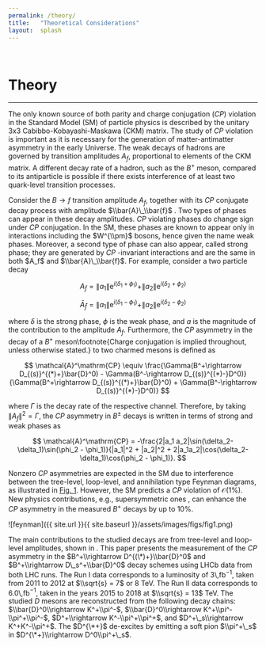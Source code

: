 ```yaml
---
permalink: /theory/
title:   "Theoretical Considerations"
layout:  splash
---
```

&nbsp;

# Theory
---

The only known source of both parity and charge conjugation ($CP$) violation in the Standard Model (SM) of particle physics is described by the unitary 3x3 Cabibbo-Kobayashi-Maskawa (CKM) matrix. The study of $CP$ violation is important as it is necessary for the generation of matter-antimatter asymmetry in the early Universe. The weak decays of hadrons are governed by transition amplitudes $A_f$, proportional to elements of the CKM matrix. A different decay rate of a hadron, such as the $B^+$ meson, compared to its antiparticle is possible if there exists interference of at least two quark-level transition processes.

Consider the $B\rightarrow f$ transition amplitude $A_f$, together with its $CP$ conjugate decay process with amplitude $\\bar{A}\_\\bar{f}$ . Two types of phases can appear in these decay amplitudes. $CP$ violating phases do change sign under $CP$ conjugation. In the SM, these phases are known to appear only in interactions including the $W^{\\pm}$ bosons, hence given the name weak phases. Moreover, a second type of phase can also appear, called strong phase; they are generated by $CP$ -invariant interactions and are the same in both \$A_f$ and $\\bar{A}\_\\bar{f}$. For example, consider a two particle decay

$$
    A_f = \|a_1\|\mathrm{e}^{i(\delta_1+\phi_1)} + \|a_2\|\mathrm{e}^{i(\delta_2+\phi_2)}
$$

$$
    \bar{A}_\bar{f} = \|a_1\|\mathrm{e}^{i(\delta_1-\phi_1)} + \|a_2\|\mathrm{e}^{i(\delta_2-\phi_2)}
$$

where $\delta$ is the strong phase, $\phi$ is the weak phase, and $a$ is the magnitude of the contribution to the amplitude $A_f$. Furthermore, the $CP$ asymmetry in the decay of a $B^+$ meson\footnote{Charge conjugation is implied throughout, unless otherwise stated.} to two charmed mesons is defined as

$$
\mathcal{A}^\mathrm{CP} \equiv \frac{\Gamma(B^+\rightarrow D_{(s)}^{(*)+}\bar{D}^0) - \Gamma(B^-\rightarrow D_{(s)}^{(*)-}D^0)}{\Gamma(B^+\rightarrow D_{(s)}^{(*)+}\bar{D}^0) + \Gamma(B^-\rightarrow D_{(s)}^{(*)-}D^0)}
$$

where $\Gamma$ is the decay rate of the respective channel. Therefore, by taking $\|A_f\|^2 = \Gamma$, the $CP$ asymmetry in $B^\pm$ decays is written in terms of strong and weak phases as

$$
    \mathcal{A}^\mathrm{CP} = -\frac{2|a_1 a_2|\sin(\delta_2-\delta_1)\sin(\phi_2 - \phi_1)}{|a_1|^2 + |a_2|^2 + 2|a_1a_2|\cos(\delta_2-\delta_1)\cos(\phi_2 - \phi_1)}.
$$

Nonzero $CP$ asymmetries are expected in the SM due to interference between the tree-level, loop-level, and annihilation type Feynman diagrams, as illustrated in [Fig. 1](#fig1). However, the SM predicts a $CP$ violation of $\mathcal{O}(1\%)$. New physics contributions, e.g., supersymmetric ones , can enhance the $CP$ asymmetry in the measured $B^+$ decays by up to 10%.

<a name="fig1">
![feynman]({{ site.url }}{{ site.baseurl }}/assets/images/figs/fig1.png)
</a>


The main contributions to the studied decays are from tree-level and loop-level amplitudes, shown in . This paper presents the measurement of the $CP$ asymmetry in the $B^+\\rightarrow D^{(\*)+}\\bar{D}^0$ and $B^+\\rightarrow D\_s^+\\bar{D}^0$ decay schemes using LHCb data from both LHC runs. The Run I data corresponds to a luminosity of 3\\,fb$^{-1}$, taken from 2011 to 2012 at $\\sqrt{s} = 7$ or 8 TeV. The Run II data corresponds to 6.0\\,fb$^{-1}$, taken in the years 2015 to 2018 at $\\sqrt{s} = 13$ TeV. The studied $D$ mesons are reconstructed from the following decay chains: $\\bar{D}^0\\rightarrow K^+\\pi^-$, $\\bar{D}^0\\rightarrow K^+\\pi^-\\pi^+\\pi^-$, $D^+\\rightarrow K^-\\pi^+\\pi^+$, and $D^+\_s\\rightarrow K^+K^-\\pi^+$. The $D^{\*+}$ de-excites by emitting a soft pion $\\pi^+\_s$ in $D^{\*+}\\rightarrow D^0\\pi^+\_s$.
